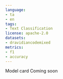 ```yaml
---
language:
- ta
- en
tags:
- Text Classification
license: apache-2.0
datasets:
- dravidiancodemixed
metrics:
- f1
- accuracy
---
```


Model card Coming soon

